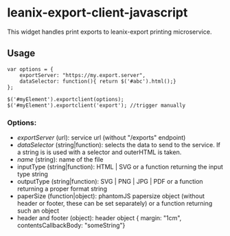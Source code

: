 # leanix-export-client-javascript

This widget handles print exports to leanix-export printing microservice.

## Usage

```
var options = {
    exportServer: "https://my.export.server",
    dataSelector: function(){ return $('#abc').html();}
};

$('#myElement').exportclient(options);
$('#myElement').exportclient('export'); //trigger manually
```

### Options:

* _exportServer_ (url): service url (without "/exports" endpoint)
* _dataSelector_ (string|function):  selects the data to send to the service. If a string is is used with a selector and outerHTML is taken.
* _name_ (string): name of the file
* inputType (string|function): HTML | SVG or a function returning the input type string
* outputType (string|function): SVG | PNG | JPG | PDF or a function returning a proper format string
* paperSize (function|object): phantomJS papersize object (without header or footer, these can be set separately) or a function returning such an object
* header and footer (object): header object { margin: "1cm", contentsCallbackBody: "someString"}